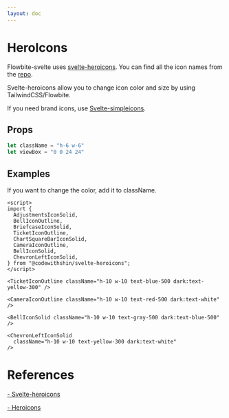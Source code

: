 ```yaml
---
layout: doc
---
```


<script>
  import {
    AdjustmentsIconSolid,
    BellIconOutline,
    BriefcaseIconSolid,
    TicketIconOutline,
    ChartSquareBarIconSolid,
    CameraIconOutline,
    BellIconSolid,
    ChevronLeftIconSolid,
  } from "@codewithshin/svelte-heroicons";
</script>

<h1 class="text-3xl w-full dark:text-white mb-4">HeroIcons</h1>

<p class=" dark:text-white">Flowbite-svelte uses <a class="text-blue-600 hover:underline dark:text-blue-500" href="https://github.com/shinokada/svelte-heroicons" target="_blank">svelte-heroicons</a>.
You can find all the icon names from the <a class="text-blue-600 hover:underline dark:text-blue-500" href="https://github.com/shinokada/svelte-heroicons/blob/main/icon-names.md">repo</a>.</p>

<p class=" dark:text-white">Svelte-heroicons allow you to change icon color and size by using TailwindCSS/Flowbite.</p>

<p class=" dark:text-white">If you need brand icons, use <a class="text-blue-600 hover:underline dark:text-blue-500" href="https://github.com/shinokada/svelte-simpleicons" target="_blank">Svelte-simpleicons</a>.</p>

<h2 class="text-2xl w-full dark:text-white mt-8">Props</h2>

```js
let className = "h-6 w-6"
let viewBox = "0 0 24 24"
```

<h2 class="text-2xl w-full dark:text-white mt-8">Examples</h2>

<p class=" dark:text-white">If you want to change the color, add it to className.</p>

<div class="container flex flex-wrap justify-center rounded-xl my-4 mx-auto bg-gradient-to-r bg-white dark:bg-gray-900 border border-gray-200 dark:border-gray-700 p-2 sm:p-6">

<AdjustmentsIconSolid className="h-10 w-10 text-blue-500 dark:text-blue-300" />

<BellIconOutline  className="h-10 w-10 text-blue-500 dark:text-purple-300" />

<BriefcaseIconSolid  className="h-10 w-10 text-blue-500 dark:text-indigo-300" />

<ChartSquareBarIconSolid className="h-10 w-10 text-blue-500 dark:text-red-300" />


<TicketIconOutline className="h-10 w-10 text-blue-500 dark:text-yellow-300" />

<CameraIconOutline className="h-10 w-10 text-red-500 dark:text-white" />

<BellIconSolid className="h-10 w-10 text-gray-500 dark:text-blue-500" />

<ChevronLeftIconSolid
  className="h-10 w-10 text-yellow-300 dark:text-white"
/>
</div>

```svelte
<script>
import {
  AdjustmentsIconSolid,
  BellIconOutline,
  BriefcaseIconSolid,
  TicketIconOutline,
  ChartSquareBarIconSolid,
  CameraIconOutline,
  BellIconSolid,
  ChevronLeftIconSolid,
} from "@codewithshin/svelte-heroicons";
</script>

<TicketIconOutline className="h-10 w-10 text-blue-500 dark:text-yellow-300" />

<CameraIconOutline className="h-10 w-10 text-red-500 dark:text-white" />

<BellIconSolid className="h-10 w-10 text-gray-500 dark:text-blue-500" />

<ChevronLeftIconSolid
  className="h-10 w-10 text-yellow-300 dark:text-white"
/>
```

<h1 class="text-3xl w-full dark:text-white pb-8">References</h1>

<p class="w-full dark:text-white text-base"><a href="https://github.com/shinokada/svelte-heroicons" target="_blank" class="text-blue-600 hover:underline dark:text-blue-500">- Svelte-heroicons</a></p>

<p class="w-full dark:text-white text-base"><a href="https://heroicons.com/" target="_blank" class="text-blue-600 hover:underline dark:text-blue-500">- Heroicons</a></p>


